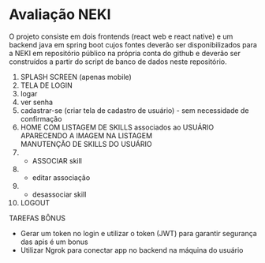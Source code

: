 # Avaliação NEKI

O projeto consiste em dois frontends (react web e react native) e um backend java 
em spring boot cujos fontes deverão ser disponibilizados para a NEKI em repositório público na própria conta do github e deverão ser construídos a partir do
script de banco de dados neste repositório.
	
1) SPLASH SCREEN (apenas mobile)
2) TELA DE LOGIN 																					
3)	logar 																					    
4)	ver senha  																					
5)	cadastrar-se (criar tela de cadastro de usuário) - sem necessidade de confirmação 			
6) HOME COM LISTAGEM DE SKILLS associados ao USUÁRIO APARECENDO A  IMAGEM NA LISTAGEM 			
   MANUTENÇÃO DE SKILLS DO USUÁRIO 
7)	- ASSOCIAR skill  																			
8)	- editar associação  																		
9)	- desassociar skill  																		
10) LOGOUT  																					    

TAREFAS BÔNUS

- Gerar um token no login e utilizar o token (JWT) para garantir segurança das apis é um bonus
- Utilizar Ngrok para conectar app no backend na máquina do usuário
